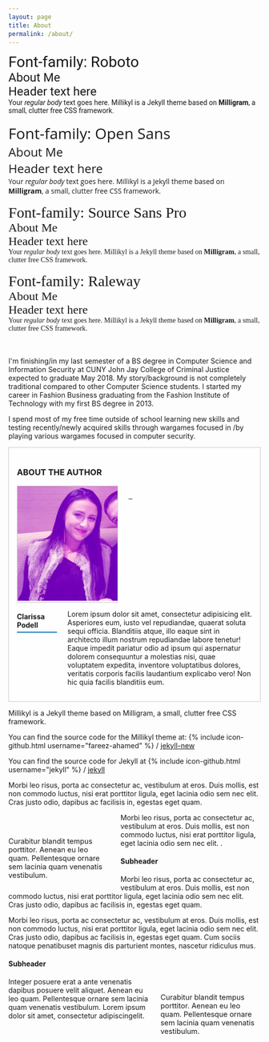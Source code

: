 ```yaml
---
layout: page
title: About
permalink: /about/
---
```


<div style="font-family: 'Roboto', serif;font-size: 30px;">Font-family: Roboto</div>
<div style="font-family: 'Roboto', serif;font-size: 24px;">About Me<br>Header text here</div>
<div style="font-family: 'Roboto', serif;">Your <em>regular body</em> text goes here.  Millikyl is a Jekyll theme based on <strong>Milligram</strong>, a small, clutter free CSS framework.</div>
<br>
<div style="font-family: 'Open Sans', serif;font-size: 30px;">Font-family: Open Sans</div>
<div style="font-family: 'Open Sans', serif;font-size: 24px;">About Me<br>Header text here</div>
<div style="font-family: 'Open Sans', serif;">Your <em>regular body</em> text goes here.  Millikyl is a Jekyll theme based on <strong>Milligram</strong>, a small, clutter free CSS framework.</div>
<br>
<div style="font-family: 'Source Sans Pro', serif;font-size: 30px;">Font-family: Source Sans Pro</div>
<div style="font-family: 'Source Sans Pro', serif;font-size: 24px;">About Me<br>Header text here</div>
<div style="font-family: 'Source Sans Pro', serif;">Your <em>regular body</em> text goes here.  Millikyl is a Jekyll theme based on <strong>Milligram</strong>, a small, clutter free CSS framework.</div>
<br>
<div style="font-family: 'Raleway', serif;font-size: 30px;">Font-family: Raleway</div>
<div style="font-family: 'Raleway', serif;font-size: 24px;">About Me<br>Header text here</div>
<div style="font-family: 'Raleway', serif;">Your <em>regular body</em> text goes here.  Millikyl is a Jekyll theme based on <strong>Milligram</strong>, a small, clutter free CSS framework.</div>
<br>
<br>

I'm finishing/in my last semester of a BS degree in Computer Science and Information Security at CUNY John Jay College of Criminal Justice expected to graduate May 2018.  My story/background is not completely traditional compared to other Computer Science students.  I started my career in Fashion Business graduating from the Fashion Institute of Technology with my first BS degree in 2013.

I spend most of my free time outside of school learning new skills and testing recently/newly acquired skills through wargames focused in /by playing various wargames focused in computer security.


<style>
.about-the-author {
  background-color: #fefefe;
  padding: 1rem;
  border: 1px solid #cacaca;
}

.about-the-author .separator-left {
  text-align: left;
}

.about-the-author .separator-left::before, .about-the-author .separator-left::after {
  display: table;
  content: ' ';
  -webkit-flex-basis: 0;
      -ms-flex-preferred-size: 0;
          flex-basis: 0;
  -webkit-order: 1;
      -ms-flex-order: 1;
          order: 1;
}

.about-the-author .separator-left::after {
  clear: both;
}

.about-the-author .separator-left::after {
  position: relative;
  width: 5rem;
  border-bottom: 0.125rem solid #1779ba;
  margin: 0.3rem auto 0;
  margin-left: 0;
}

.about-the-author .author-title {
  text-transform: uppercase;
}

.about-the-author .author-social {
  text-align: center;
  margin-top: 0.7rem;
  margin-bottom: 0.7rem;
}

.about-the-author .author-social .fa-stack {
  display: inline-block;
}

.about-the-author .author-social .fa-stack.facebook {
  color: #4c70ba;
}

.about-the-author .author-social .fa-stack.facebook:hover, .about-the-author .author-social .fa-stack.facebook:focus {
  color: #3b5998;
}

.about-the-author .author-social .fa-stack.twitter {
  color: #83c3f3;
}

.about-the-author .author-social .fa-stack.twitter:hover, .about-the-author .author-social .fa-stack.twitter:focus {
  color: #55acee;
}

.about-the-author .author-social .fa-stack.linkedin {
  color: #009ee8;
}

.about-the-author .author-social .fa-stack.linkedin:hover, .about-the-author .author-social .fa-stack.linkedin:focus {
  color: #007bb5;
}

.about-the-author .author-image {
  border: 1px solid #cacaca;
}
</style>

<div class="about-the-author">
  <h3 class="author-title">About the Author</h3>
  <div class="row">
    <div class="small-12 medium-4 columns">
      <div class="author-image">
        <img src="/static/img/purple2.jpg">
      </div>
      <div class="author-social">
        <a href="#">
          <span class="fa-stack fa-lg facebook">
            <i class="fa fa-circle fa-stack-2x"></i>
            <i class="fa fa-facebook fa-stack-1x fa-inverse"></i>
          </span>
        </a>
        <a href="#">
          <span class="fa-stack fa-lg twitter">
            <i class="fa fa-circle fa-stack-2x"></i>
            <i class="fa fa-twitter fa-stack-1x fa-inverse"></i>
          </span>
        </a>
        <a href="#">
          <span class="fa-stack fa-lg linkedin">
            <i class="fa fa-circle fa-stack-2x"></i>
            <i class="fa fa-linkedin fa-stack-1x fa-inverse"></i>
          </span>
        </a>
      </div>
    </div>
    <div class="small-12 medium-8 columns">
    <h4 class="separator-left"><span class="first">Clarissa</span>  <span class="last">Podell</span></h4>
      <p>Lorem ipsum dolor sit amet, consectetur adipisicing elit. Asperiores eum, iusto vel repudiandae, quaerat soluta sequi officia. Blanditiis atque, illo eaque sint in architecto illum nostrum repudiandae labore tenetur! Eaque impedit pariatur odio ad ipsum qui aspernatur dolorem consequuntur a molestias nisi, quae voluptatem expedita, inventore voluptatibus dolores, veritatis corporis facilis laudantium explicabo vero! Non hic quia facilis blanditiis eum.</p>
    </div>
  </div>
</div>



Millikyl is a Jekyll theme based on Milligram, a small, clutter free CSS framework.

You can find the source code for the Millikyl theme at:
{% include icon-github.html username="fareez-ahamed" %} /
[jekyll-new](https://github.com/fareez-ahamed/millikyl)

You can find the source code for Jekyll at
{% include icon-github.html username="jekyll" %} /
[jekyll](https://github.com/jekyll/jekyll)



<style>
.flexible-article-image-full .thumbnail {
  width: 100%;
}
.flexible-article-image-full .thumbnail img {
  width: 100%;
}
.flexible-article-image-full .caption {
  font-size: 0.9rem;
}

.flexible-article-image-left {
  float: left;
  margin: 1rem 1.5rem 0 0;
  max-width: 12.5rem;
}

.flexible-article-image-left .caption {
  font-size: 0.9rem;
}

@media screen and (max-width: 39.9375em) {
  .flexible-article-image-left {
    float: none;
    max-width: 100%;
    margin: 0;
  }
  .flexible-article-image-left .thumbnail {
    width: 100%;
  }
  .flexible-article-image-left .thumbnail img {
    width: 100%;
  }
}

.flexible-article-image-right {
  float: right;
  margin: 0 0 1rem 1.5rem;
  max-width: 12.5rem;
}

.flexible-article-image-right .caption {
  font-size: 0.9rem;
}

@media screen and (max-width: 39.9375em) {
  .flexible-article-image-right {
    float: none;
    max-width: 100%;
    margin: 0;
  }
  .flexible-article-image-right .thumbnail {
    width: 100%;
  }
  .flexible-article-image-right .thumbnail img {
    width: 100%;
  }
}
</style>

<div class="flexible-article-images-container">
  <div class="flexible-article-content">
    <p>Morbi leo risus, porta ac consectetur ac, vestibulum at eros. Duis mollis, est non commodo luctus, nisi erat porttitor ligula, eget lacinia odio sem nec elit. Cras justo odio, dapibus ac facilisis in, egestas eget quam. </p>
    <div class="flexible-article-image-left">
      <div class="thumbnail">
        <img src="https://placehold.it/200?text=left+image" alt="">
      </div>
      <p class="caption">Curabitur blandit tempus porttitor. Aenean eu leo quam. Pellentesque ornare sem lacinia quam venenatis vestibulum.</p>
    </div>
    <p>Morbi leo risus, porta ac consectetur ac, vestibulum at eros. Duis mollis, est non commodo luctus, nisi erat porttitor ligula, eget lacinia odio sem nec elit. .</p>
    <h4>Subheader</h4>
    <p>Morbi leo risus, porta ac consectetur ac, vestibulum at eros. Duis mollis, est non commodo luctus, nisi erat porttitor ligula, eget lacinia odio sem nec elit. Cras justo odio, dapibus ac facilisis in, egestas eget quam.</p>
    </div>
    <p>Morbi leo risus, porta ac consectetur ac, vestibulum at eros. Duis mollis, est non commodo luctus, nisi erat porttitor ligula, eget lacinia odio sem nec elit. Cras justo odio, dapibus ac facilisis in, egestas eget quam. Cum sociis natoque penatibuset magnis dis parturient montes, nascetur ridiculus mus.</p>
    <h4>Subheader</h4>
    <div class="flexible-article-image-right">
      <div class="thumbnail">
        <img src="https://placehold.it/200?text=right+image" alt="">
      </div>
      <p class="caption">Curabitur blandit tempus porttitor. Aenean eu leo quam. Pellentesque ornare sem lacinia quam venenatis vestibulum.</p>
    </div>
    <p>Integer posuere erat a ante venenatis dapibus posuere velit aliquet. Aenean eu leo quam. Pellentesque ornare sem lacinia quam venenatis vestibulum. Lorem ipsum dolor sit amet, consectetur adipiscingelit.</p>
  </div>
</div>


